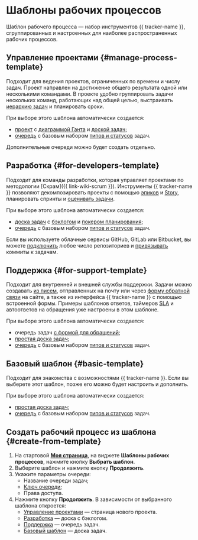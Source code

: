 # Шаблоны рабочих процессов

Шаблон рабочего процесса — набор инструментов {{ tracker-name }}, сгруппированных и настроенных для наиболее распространенных рабочих процессов.

## Управление проектами {#manage-process-template}

Подходит для ведения проектов, ограниченных по времени и числу задач. Проект направлен на достижение общего результата одной или несколькими командами. В проекте удобно группировать задачи нескольких команд, работающих над общей целью, выстраивать [иерархию задач](project-list.md) и планировать сроки.

При выборе этого шаблона автоматически создается:
  * [проект](project-new.md) с [диаграммой Ганта](../gantt/overview.md) и [доской задач](boards-project.md);
  * [очередь](create-queue.md) с базовым набором [типов и статусов](workflow.md) задач.

Дополнительные очереди можно будет создать отдельно.

## Разработка {#for-developers-template}

Подходит для команды разработки, которая управляет проектами по методологии [Скрам]({{ link-wiki-scrum }}). Инструменты {{ tracker-name }} позволяют декомпозировать проекты с помощью [эпиков](epic.md) и [Story](agile.md#sec_basics), планировать спринты и [оценивать задачи](planning-poker.md).

При выборе этого шаблона автоматически создается:
  * [доска задач](agile-new.md) с [бэклогом](backlog.md) и [покером планирования](planning-poker.md);
  * [очередь](create-queue.md) с базовым набором [типов и статусов](workflow.md) задач.

Если вы используете облачные сервисы GitHub, GitLab или Bitbucket, вы можете [подключить](add-repository.md) любое число репозиториев и [привязывать](../user/ticket-links.md#section_commit) коммиты к задачам.

## Поддержка {#for-support-template}

Подходит для внутренней и внешней службы поддержки. Задачи можно создавать [из писем](queue-mail.md), отправленных на почту или через [форму обратной связи](forms-integration.md) на сайте, а также из интерфейса {{ tracker-name }} с помощью встроенной формы. Примеры шаблонов ответов, таймеров [SLA](sla.md) и автоответов на обращения уже настроены в этом шаблоне.

При выборе этого шаблона автоматически создается:
  * очередь задач [с формой для обращений](../../forms/new-form.md);
  * [простая доска задач](boards-project.md);
  * [очередь](create-queue.md) с базовым набором [типов и статусов](workflow.md) задач.

## Базовый шаблон {#basic-template}

Подходит для знакомства с возможностями {{ tracker-name }}. Если вы выберете этот шаблон, позже его можно будет настроить и дополнить.

При выборе этого шаблона автоматически создается:
  * [простая доска задач](agile.md#sec_boards);
  * [очередь](create-queue.md) с базовым набором [типов и статусов](workflow.md) задач.

## Создать рабочий процесс из шаблона {#create-from-template}

1. На стартовой [**Моя страница**](https://tracker.yandex.ru/pages/my), на виджете **Шаблоны рабочих процессов**, нажмите кнопку **Выбрать шаблон**.
1. Выберите шаблон и нажмите кнопку **Продолжить**.
1. Укажите параметры очереди:
    * Название очереди задач;
    * [Ключ очереди](create-queue.md#key);
    * Права доступа.
1. Нажмите кнопку **Продолжить**. В зависимости от выбранного шаблона откроется: 
    * [Управление проектами](create-work-process.md#manage-process-template) — страница нового проекта.
    * [Разработка](create-work-process.md#for-developers-template) — доска с бэклогом.
    * [Поддержка](create-work-process.md#for-support-template) — очередь задач.
    * [Базовый шаблон](create-work-process.md#basic-template) — доска задач.